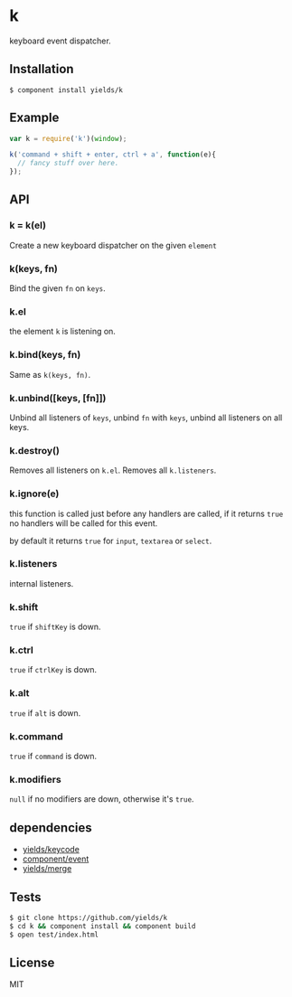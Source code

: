 # k

  keyboard event dispatcher.

## Installation

    $ component install yields/k

## Example

```js
var k = require('k')(window);

k('command + shift + enter, ctrl + a', function(e){
  // fancy stuff over here.
});
```

## API

### k = k(el)

  Create a new keyboard dispatcher on the given `element`

### k(keys, fn)

  Bind the given `fn` on `keys`.

### k.el

  the element `k` is listening on.

### k.bind(keys, fn)

  Same as `k(keys, fn)`.

### k.unbind([keys, [fn]])

  Unbind all listeners of `keys`,
  unbind `fn` with `keys`,
  unbind all listeners on all keys.

### k.destroy()

  Removes all listeners on `k.el`.
  Removes all `k.listeners`.

### k.ignore(e)

  this function is called just before any handlers are called,
  if it returns `true` no handlers will be called for this event.

  by default it returns `true` for `input`, `textarea` or `select`.

### k.listeners

  internal listeners.

### k.shift

  `true` if `shiftKey` is down.

### k.ctrl

  `true` if `ctrlKey` is down.

### k.alt

  `true` if `alt` is down.

### k.command

  `true` if `command` is down.

### k.modifiers

  `null` if no modifiers are down, otherwise it's `true`.

## dependencies

  * [yields/keycode](https://github.com/yields/keycode)
  * [component/event](https://github.com/component/event)
  * [yields/merge](https://github.com/yields/merge)

## Tests

```bash
$ git clone https://github.com/yields/k
$ cd k && component install && component build
$ open test/index.html
```

## License

  MIT
